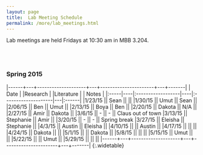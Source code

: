 ```yaml
---
layout: page
title:  Lab Meeting Schedule
permalink: /more/lab_meetings.html
---
```


Lab meetings are held Fridays at 10:30 am in MBB 3.204.

<br><br>

### Spring 2015

|------+---+--------------------+---+----------------------+---+-------|
| Date |    |Research |    |Literature |   | Notes |
|:-----|----|:------------------|----|:--------------------|---|:------|
|1/23/15 || Sean      ||           ||
|1/30/15 || Umut      || Sean      ||
|2/06/15 || Ben       || Umut      ||
|2/13/15 || Boya      || Ben       ||
|2/20/15 || Dakota    || N/A       ||
|2/27/15 || Amir      || Dakota    ||
|3/6/15  || -         ||  -        || Claus out of town
|3/13/15 || Stephanie || Amir      ||
|3/20/15 || -         ||  -        || Spring break
|3/27/15 || Eleisha   || Stephanie ||
|4/3/15  || Austin    || Eleisha   ||
|4/10/15 ||           || Austin    ||
|4/17/15 ||           ||           ||
|4/24/15 || Dakota    ||           ||
|5/1/15  ||           || Dakota    ||
|5/8/15  ||           ||           ||
|5/15/15 || Umut      ||           ||
|5/22/15 ||           || Umut      ||
|5/29/15 ||           ||           ||
|------+---+--------------------+---+----------------------+---+-------|
{:.widetable}